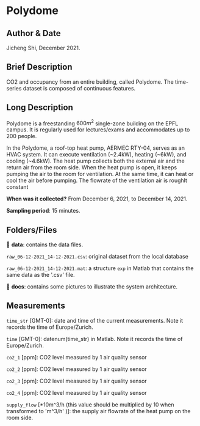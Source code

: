# Polydome

## Author & Date 

Jicheng Shi, December 2021.

## Brief Description 

CO2 and occupancy from an entire building, called Polydome. The time-series dataset is composed of continuous features. 

## Long Description 
Polydome is a freestanding $600 m^2$ single-zone building on the EPFL campus. It is regularly used for lectures/exams and accommodates up to 200 people.

In the Polydome, a roof-top heat pump, AERMEC RTY-04, serves as an HVAC system. It can execute ventilation (~2.4kW), heating (~6kW), and cooling (~4.6kW). The heat pump collects both the external air and the return air from the room side. When the heat pump is open, it keeps pumping the air to the room for ventilation. At the same time, it can heat or cool the air before pumping. The flowrate of the ventilation air is roughlt constant 

**When was it collected?** From December 6, 2021, to December 14, 2021.

**Sampling period**: 15 minutes.

## Folders/Files

:file_folder: **data**: contains the data files.

``raw_06-12-2021_14-12-2021.csv``: original dataset from the local database

``raw_06-12-2021_14-12-2021.mat``: a structure ``exp`` in Matlab that contains the same data as the '.csv' file.

:file_folder: **docs**: contains some pictures to illustrate the system architecture.

## Measurements

``time_str`` \[GMT-0\]: date and time of the current measurements. Note it records the time of Europe/Zurich.

``time`` \[GMT-0\]: datenum(time_str) in Matlab. Note it records the time of Europe/Zurich.

``co2_1`` \[ppm\]: CO2 level measured by 1 air quality sensor

``co2_2`` \[ppm\]: CO2 level measured by 1 air quality sensor

``co2_3`` \[ppm\]: CO2 level measured by 1 air quality sensor

``co2_4`` \[ppm\]: CO2 level measured by 1 air quality sensor

``supply_flow`` \[*10m^3/h (this value should be multiplied by 10 when transformed to 'm^3/h' )]: the supply air flowrate of the heat pump on the room side.


